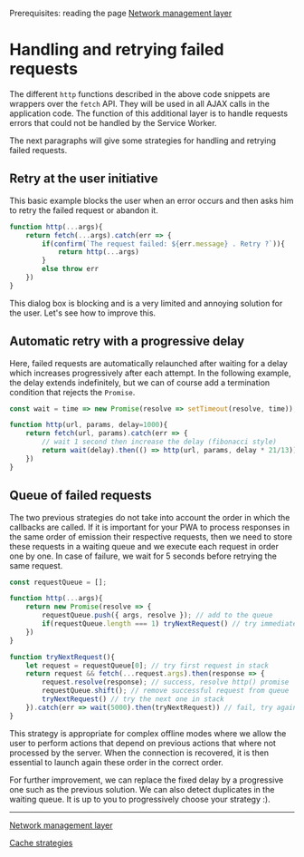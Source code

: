 <span class="requirements">Prerequisites: reading the page <a href="network-management.md">Network management layer</a></span>

# Handling and retrying failed requests

The different `http` functions described in the above code snippets are wrappers over the `fetch` API. They will be used in all AJAX calls in the application code. The function of this additional layer is to handle requests errors that could not be handled by the Service Worker.

The next paragraphs will give some strategies for handling and retrying failed requests.

## Retry at the user initiative

This basic example blocks the user when an error occurs and then asks him to retry the failed request or abandon it.

```javascript
function http(...args){
    return fetch(...args).catch(err => {
		if(confirm(`The request failed: ${err.message} . Retry ?`)){
			return http(...args)
		}
		else throw err
    })
}
```

This dialog box is blocking and is a very limited and annoying solution for the user. Let's see how to improve this.

## Automatic retry with a progressive delay

Here, failed requests are automatically relaunched after waiting for a delay which increases progressively after each attempt. In the following example, the delay extends indefinitely, but we can of course add a termination condition that rejects the `Promise`.

```javascript
const wait = time => new Promise(resolve => setTimeout(resolve, time));

function http(url, params, delay=1000){
    return fetch(url, params).catch(err => {
		// wait 1 second then increase the delay (fibonacci style)
		return wait(delay).then(() => http(url, params, delay * 21/13))
    })
}
```

## Queue of failed requests

The two previous strategies do not take into account the order in which the callbacks are called. If it is important for your PWA to process responses in the same order of emission their respective requests, then we need to store these requests in a waiting queue and we execute each request in order one by one. In case of failure, we wait for 5 seconds before retrying the same request.

```javascript
const requestQueue = [];

function http(...args){
	return new Promise(resolve => {
		requestQueue.push({ args, resolve }); // add to the queue
		if(requestQueue.length === 1) tryNextRequest() // try immediately if first
	})
}

function tryNextRequest(){
	let request = requestQueue[0]; // try first request in stack
	return request && fetch(...request.args).then(response => {
		request.resolve(response); // success, resolve http() promise
		requestQueue.shift(); // remove successful request from queue
		tryNextRequest() // try the next one in stack
	}).catch(err => wait(5000).then(tryNextRequest)) // fail, try again later
}
```

This strategy is appropriate for complex offline modes where we allow the user to perform actions that depend on previous actions that where not processed by the server. When the connection is recovered, it is then essential to launch again these order in the correct order.

For further improvement, we can replace the fixed delay by a progressive one such as the previous solution. We can also detect duplicates in the waiting queue. It is up to you to progressively choose your strategy :).

---

[Network management layer](network-management.md)

[Cache strategies](network-strategies.md)
